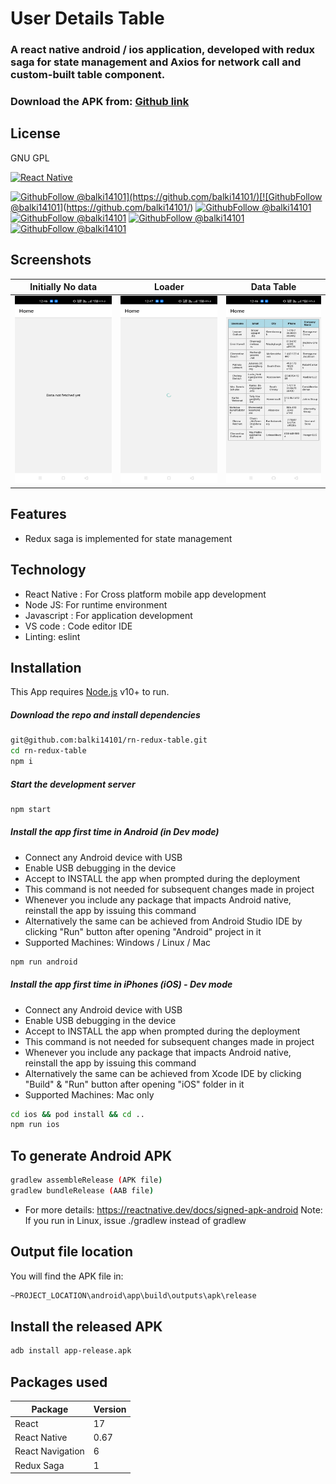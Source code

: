 # User Details Table

### A react native android / ios application, developed with redux saga for state management and Axios for network call and custom-built table component.

### Download the APK from:  [Github link](https://github.com/balki14101/rn-redux-table/releases/tag/v1.0.0)

## License

GNU GPL

[![React Native](https://reactnative.dev/img/oss_logo.png)](https://reactnative.dev/)

[![GithubFollow @balki14101](https://img.shields.io/github/last-commit/balki14101/rn-redux-table?)](https://github.com/balki14101/)[![GithubFollow @balki14101](https://img.shields.io/github/languages/count/balki14101/rn-redux-table?color=orange)](https://github.com/balki14101/) [![GithubFollow @balki14101](https://img.shields.io/github/languages/top/balki14101/rn-redux-table?color=blueviolet)](https://github.com/balki14101/) [![GithubFollow @balki14101](https://img.shields.io/github/languages/code-size/balki14101/rn-redux-table?color=pink)](https://github.com/balki14101/) [![GithubFollow @balki14101](https://img.shields.io/github/repo-size/balki14101/rn-redux-table)](https://github.com/balki14101/) [![GithubFollow @balki14101](https://img.shields.io/github/commit-activity/m/balki14101/rn-redux-table?color=%23DB62B2%20)](https://github.com/balki14101/)

## Screenshots

| Initially No data |Loader| Data Table
| -------| ------- | -------| 
|<img src="https://raw.githubusercontent.com/balki14101/rn-redux-table/dev/assets/screenshots/Data%20not%20available.jpg" width="200" height="300"/> | <img src="https://raw.githubusercontent.com/balki14101/rn-redux-table/dev/assets/screenshots/Loader.jpg" width="200" height="300"/> | <img src="https://raw.githubusercontent.com/balki14101/rn-redux-table/dev/assets/screenshots/Data%20table.jpg" width="200" height="300"/>  |  

## Features

- Redux saga is implemented for state management

## Technology

- React Native : For Cross platform mobile app development
- Node JS: For runtime environment
- Javascript : For application development
- VS code : Code editor IDE
- Linting: eslint

## Installation

This App requires [Node.js](https://nodejs.org/) v10+ to run.

##### Download the repo and install dependencies

```sh
git@github.com:balki14101/rn-redux-table.git
cd rn-redux-table
npm i
```

##### Start the development server

```sh
npm start
```

##### Install the app first time in Android (in Dev mode)

- Connect any Android device with USB
- Enable USB debugging in the device
- Accept to INSTALL the app when prompted during the deployment
- This command is not needed for subsequent changes made in project
- Whenever you include any package that impacts Android native, reinstall the app by issuing this command
- Alternatively the same can be achieved from Android Studio IDE by clicking "Run" button after opening "Android" project in it
- Supported Machines: Windows / Linux / Mac

```sh
npm run android
```

##### Install the app first time in iPhones (iOS) - Dev mode

- Connect any Android device with USB
- Enable USB debugging in the device
- Accept to INSTALL the app when prompted during the deployment
- This command is not needed for subsequent changes made in project
- Whenever you include any package that impacts Android native, reinstall the app by issuing this command
- Alternatively the same can be achieved from Xcode IDE by clicking "Build" & "Run" button after opening "iOS" folder in it
- Supported Machines: Mac only

```sh
cd ios && pod install && cd ..
npm run ios
```

## To generate Android APK

```bash
gradlew assembleRelease (APK file)
gradlew bundleRelease (AAB file)
```
- For more details: https://reactnative.dev/docs/signed-apk-android
Note: If you run in Linux, issue ./gradlew instead of gradlew

## Output file location

You will find the APK file in:

```bash
~PROJECT_LOCATION\android\app\build\outputs\apk\release
```

## Install the released APK

```bash
adb install app-release.apk
```

## Packages used

| Package                   | Version |
| ------------------------- | ------- |
| React                     | 17      |
| React Native              | 0.67    |
| React Navigation          | 6       |
|Redux Saga                 | 1       |
